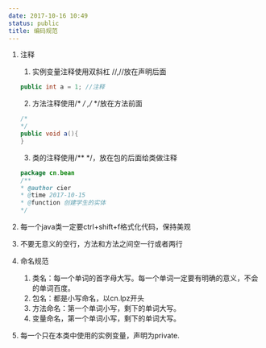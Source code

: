 ```yaml
---
date: 2017-10-16 10:49
status: public
title: 编码规范
---
```


1. 注释
    1. 实例变量注释使用双斜杠 //,//放在声明后面
    
    ```java
    public int a = 1; //注释
    ```
    
    2. 方法注释使用/* */ ,/* */放在方法前面
    
    ```java
    /*
    */
    public void a(){
    }    
    ```
    
    3. 类的注释使用/** */，放在包的后面给类做注释
    
    ```java
    package cn.bean    
    /**
    * @author cier
    * @time 2017-10-15
    * @function 创建学生的实体
    */
    ```
2. 每一个java类一定要ctrl+shift+f格式化代码，保持美观
3. 不要无意义的空行，方法和方法之间空一行或者两行
4. 命名规范
    1. 类名：每一个单词的首字母大写。每一个单词一定要有明确的意义，不会的单词百度。
    2. 包名：都是小写命名，以cn.lpz开头
    3. 方法命名：第一个单词小写，剩下的单词大写。
    4. 变量命名，第一个单词小写，剩下的单词大写。
5. 每一个只在本类中使用的实例变量，声明为private.
    